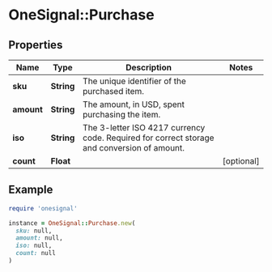 # OneSignal::Purchase

## Properties

| Name | Type | Description | Notes |
| ---- | ---- | ----------- | ----- |
| **sku** | **String** | The unique identifier of the purchased item. |  |
| **amount** | **String** | The amount, in USD, spent purchasing the item. |  |
| **iso** | **String** | The 3-letter ISO 4217 currency code. Required for correct storage and conversion of amount. |  |
| **count** | **Float** |  | [optional] |

## Example

```ruby
require 'onesignal'

instance = OneSignal::Purchase.new(
  sku: null,
  amount: null,
  iso: null,
  count: null
)
```

